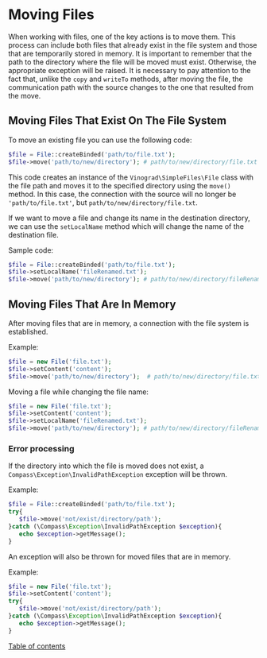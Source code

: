 # Moving Files

When working with files, one of the key actions is to move them. This process can include both files that already exist
in the file system and those that are temporarily stored in memory. It is important to remember that the path to the
directory where the file will be moved must exist. Otherwise, the appropriate exception will be raised. It is necessary
to pay attention to the fact that, unlike the `copy` and `writeTo` methods, after moving the file, the communication
path with the source changes to the one that resulted from the move.

## Moving Files That Exist On The File System

To move an existing file you can use the following code:

```php
$file = File::createBinded('path/to/file.txt');
$file->move('path/to/new/directory'); # path/to/new/directory/file.txt
```

This code creates an instance of the `Vinograd\SimpleFiles\File` class with the file path and moves it to the specified
directory using the `move()` method. In this case, the connection with the source will no longer
be `'path/to/file.txt'`, but `path/to/new/directory/file.txt`.

If we want to move a file and change its name in the destination directory, we can use the `setLocalName` method which
will change the name of the destination file.

Sample code:

```php
$file = File::createBinded('path/to/file.txt');
$file->setLocalName('fileRenamed.txt');
$file->move('path/to/new/directory'); # path/to/new/directory/fileRenamed.txt
```

## Moving Files That Are In Memory

After moving files that are in memory, a connection with the file system is established.

Example:

```php
$file = new File('file.txt');
$file->setContent('content');
$file->move('path/to/new/directory');  # path/to/new/directory/file.txt
```

Moving a file while changing the file name:

```php
$file = new File('file.txt');
$file->setContent('content');
$file->setLocalName('fileRenamed.txt');
$file->move('path/to/new/directory'); # path/to/new/directory/fileRenamed.txt
```

### Error processing

If the directory into which the file is moved does not exist, a `Compass\Exception\InvalidPathException` exception will
be thrown.

Example:

```php
$file = File::createBinded('path/to/file.txt');
try{
   $file->move('not/exist/directory/path');
}catch (\Compass\Exception\InvalidPathException $exception){
   echo $exception->getMessage();
}
```

An exception will also be thrown for moved files that are in memory.

Example:

```php
$file = new File('file.txt');
$file->setContent('content');
try{
   $file->move('not/exist/directory/path');
}catch (\Compass\Exception\InvalidPathException $exception){
   echo $exception->getMessage();
}
```

[Table of contents](../../README.md#user-guide)
